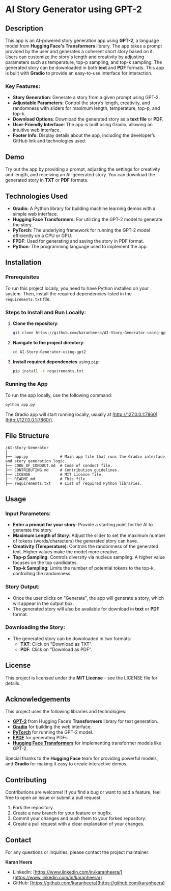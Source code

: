 # AI Story Generator using GPT-2

## Description

This app is an AI-powered story generation app using **GPT-2**, a language model from **Hugging Face's Transformers** library. The app takes a prompt provided by the user and generates a coherent short story based on it. Users can customize the story's length and creativity by adjusting parameters such as temperature, top-p sampling, and top-k sampling. The generated story can be downloaded in both **text** and **PDF** formats. This app is built with **Gradio** to provide an easy-to-use interface for interaction.

### Key Features:
- **Story Generation**: Generate a story from a given prompt using GPT-2.
- **Adjustable Parameters**: Control the story’s length, creativity, and randomness with sliders for maximum length, temperature, top-p, and top-k.
- **Download Options**: Download the generated story as a **text file** or **PDF**.
- **User-Friendly Interface**: The app is built using Gradio, allowing an intuitive web interface.
- **Footer Info**: Display details about the app, including the developer’s GitHub link and technologies used.

## Demo

Try out the app by providing a prompt, adjusting the settings for creativity and length, and receiving an AI-generated story. You can download the generated story in **TXT** or **PDF** formats.

## Technologies Used

- **Gradio**: A Python library for building machine learning demos with a simple web interface.
- **Hugging Face Transformers**: For utilizing the GPT-2 model to generate the story.
- **PyTorch**: The underlying framework for running the GPT-2 model efficiently on a CPU or GPU.
- **FPDF**: Used for generating and saving the story in PDF format.
- **Python**: The programming language used to implement the app.

## Installation

### Prerequisites

To run this project locally, you need to have Python installed on your system. Then, install the required dependencies listed in the `requirements.txt` file.

### Steps to Install and Run Locally:

1. **Clone the repository**:
   ```bash
   git clone https://github.com/karanheera/AI-Story-Generator-using-gpt2.git
   ```

2. **Navigate to the project directory**:
   ```bash
   cd AI-Story-Generator-using-gpt2
   ```

3. **Install required dependencies** using `pip`:
   ```bash
   pip install -r requirements.txt
   ```

### Running the App

To run the app locally, use the following command:
```bash
python app.py
```
The Gradio app will start running locally, usually at [http://127.0.0.1:7860](http://127.0.0.1:7860/).

## File Structure

```plaintext
/AI-Story-Generator
│
├── app.py              # Main app file that runs the Gradio interface and story generation logic.
├── CODE_OF_CONDUCT.md  # Code of conduct file.
├── CONTRIBUTING.md     # Contribution guidelines.
├── LICENSE             # MIT License file.
├── README.md           # This file.
├── requirements.txt    # List of required Python libraries.
```

## Usage

### Input Parameters:
- **Enter a prompt for your story**: Provide a starting point for the AI to generate the story.
- **Maximum Length of Story**: Adjust the slider to set the maximum number of tokens (words/characters) the generated story can have.
- **Creativity (Temperature)**: Controls the randomness of the generated text. Higher values make the model more creative.
- **Top-p Sampling**: Controls diversity via nucleus sampling. A higher value focuses on the top candidates.
- **Top-k Sampling**: Limits the number of potential tokens to the top-k, controlling the randomness.

### Story Output:
- Once the user clicks on "Generate", the app will generate a story, which will appear in the output box.
- The generated story will also be available for download in **text** or **PDF** format.

### Downloading the Story:
- The generated story can be downloaded in two formats:
  - **TXT**: Click on "Download as TXT".
  - **PDF**: Click on "Download as PDF".

## License

This project is licensed under the **MIT License** - see the LICENSE file for details.

## Acknowledgements

This project uses the following libraries and technologies:
- **[GPT-2](https://huggingface.co/gpt2)** from Hugging Face’s **Transformers** library for text generation.
- **[Gradio](https://gradio.app/)** for building the web interface.
- **[PyTorch](https://pytorch.org/)** for running the GPT-2 model.
- **[FPDF](https://pyfpdf.github.io/)** for generating PDFs.
- **[Hugging Face Transformers](https://huggingface.co/transformers/)** for implementing transformer models like GPT-2.

Special thanks to the **Hugging Face** team for providing powerful models, and **Gradio** for making it easy to create interactive demos.

## Contributing

Contributions are welcome! If you find a bug or want to add a feature, feel free to open an issue or submit a pull request.

1. Fork the repository.
2. Create a new branch for your feature or bugfix.
3. Commit your changes and push them to your forked repository.
4. Create a pull request with a clear explanation of your changes.

## Contact

For any questions or inquiries, please contact the project maintainer:

**Karan Heera**  
- LinkedIn: [https://www.linkedin.com/in/karanheera/](https://www.linkedin.com/in/karanheera/)  
- GitHub: [https://github.com/karanheera](https://github.com/karanheera)

